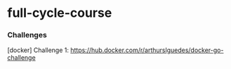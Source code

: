 # full-cycle-course

### Challenges

[docker] Challenge 1: https://hub.docker.com/r/arthurslguedes/docker-go-challenge

